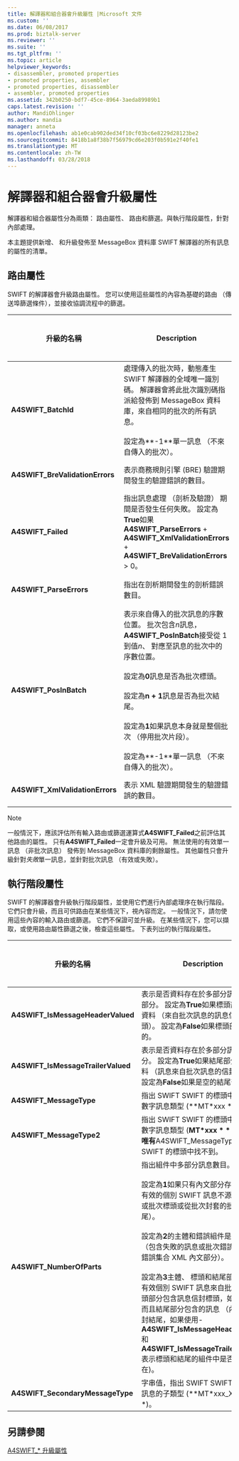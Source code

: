 ```yaml
---
title: 解譯器和組合器會升級屬性 |Microsoft 文件
ms.custom: ''
ms.date: 06/08/2017
ms.prod: biztalk-server
ms.reviewer: ''
ms.suite: ''
ms.tgt_pltfrm: ''
ms.topic: article
helpviewer_keywords:
- disassembler, promoted properties
- promoted properties, assembler
- promoted properties, disassembler
- assembler, promoted properties
ms.assetid: 342b0250-bdf7-45ce-8964-3aeda89989b1
caps.latest.revision: ''
author: MandiOhlinger
ms.author: mandia
manager: anneta
ms.openlocfilehash: ab1e0cab902ded34f10cf03bc6e8229d28123be2
ms.sourcegitcommit: 8418b1a8f38b7f56979cd6e203f0b591e2f40fe1
ms.translationtype: MT
ms.contentlocale: zh-TW
ms.lasthandoff: 03/28/2018
---
```

# <a name="disassembler-and-assembler-promoted-properties"></a>解譯器和組合器會升級屬性
解譯器和組合器屬性分為兩類： 路由屬性、 路由和篩選。與執行階段屬性，針對內部處理。  
  
本主題提供新增、 和升級發佈至 MessageBox 資料庫 SWIFT 解譯器的所有訊息的屬性的清單。  
  
## <a name="routing-properties"></a>路由屬性

SWIFT 的解譯器會升級路由屬性。 您可以使用這些屬性的內容為基礎的路由 （傳送埠篩選條件），並接收協調流程中的篩選。  
  
|升級的名稱|Description|資料類型|數值範圍|使用範例|  
|-------------------|-----------------|---------------|-----------------|-------------------|  
|**A4SWIFT_BatchId**|處理傳入的批次時，動態產生 SWIFT 解譯器的全域唯一識別碼。 解譯器會將此批次識別碼指派給發佈到 MessageBox 資料庫，來自相同的批次的所有訊息。<br /><br /> 設定為**-1**單一訊息 （不來自傳入的批次）。|字串|"-1"或*全域唯一識別碼 (GUID)*|將訊息相互關聯相同**A4SWIFT_BatchId**可以將它們分組到相同的批次中原本到達值。|  
|**A4SWIFT_BreValidationErrors**|表示商務規則引擎 (BRE) 驗證期間發生的驗證錯誤的數目。|數值|>= 0|未通過 BRE 驗證的訊息篩選條件 (**A4SWIFT_BREValidationErrors**等於零)。|  
|**A4SWIFT_Failed**|指出訊息處理 （剖析及驗證） 期間是否發生任何失敗。 設定為**True**如果**A4SWIFT_ParseErrors** + **A4SWIFT_XmlValidationErrors** + **A4SWIFT_BreValidationErrors** > 0。|布林|True、False|唯一有效的 SWIFT 訊息篩選條件 (**A4SWIFT_Failed**等於**False**)。|  
|**A4SWIFT_ParseErrors**|指出在剖析期間發生的剖析錯誤數目。|數值|>= 0|未通過剖析的訊息篩選條件 (**A4SWIFT_ParseErrors**等於零)。|  
|**A4SWIFT_PosInBatch**|表示來自傳入的批次訊息的序數位置。 批次包含*n*訊息， **A4SWIFT_PosInBatch**接受從 1 到值*n*、 對應至訊息的批次中的序數位置。<br /><br /> 設定為**0**訊息是否為批次標頭。<br /><br /> 設定為**n + 1**訊息是否為批次結尾。<br /><br /> 設定為**1**如果訊息本身就是整個批次 （停用批次片段）。<br /><br /> 設定為**-1**單一訊息 （不來自傳入的批次）。|數值|>= -1|從相同的傳入批次成為原始它們到達的順序排序訊息。|  
|**A4SWIFT_XmlValidationErrors**|表示 XML 驗證期間發生的驗證錯誤的數目。|數值|>= 0|未通過 XML 驗證的訊息篩選條件 (**A4SWIFT_XmlValidationErrors**等於零)。|  
  
> [!NOTE]
>  一般情況下，應該評估所有輸入路由或篩選運算式**A4SWIFT_Failed**之前評估其他路由的屬性。 只有**A4SWIFT_Failed**一定會升級及可用。 無法使用的有效單一訊息 （非批次訊息） 發佈到 MessageBox 資料庫的剩餘屬性。 其他屬性只會升級針對*失敗*單一訊息，並針對批次訊息 （有效或失敗）。  

## <a name="runtime-properties"></a>執行階段屬性

SWIFT 的解譯器會升級執行階段屬性，並使用它們進行內部處理序在執行階段。 它們只會升級，而且可供路由在某些情況下，視內容而定。 一般情況下，請勿使用這些內容的輸入路由或篩選。 它們不保證可並升級。 在某些情況下，您可以擷取，或使用路由屬性篩選之後，檢查這些屬性。 下表列出的執行階段屬性。  
  
|升級的名稱|Description|資料類型|數值範圍|使用範例|  
|-------------------|-----------------|---------------|-----------------|-------------------|  
|**A4SWIFT_IsMessageHeaderValued**|表示是否資料存在於多部分訊息的標頭部分。 設定為**True**如果標頭部分包含資料 （來自批次訊息的訊息信封標頭）。 設定為**False**如果標頭部分是空的。|布林|True、False|決定是否要檢查 （例如，訊息修復的協調流程） 中擷取訊息標頭部分。|  
|**A4SWIFT_IsMessageTrailerValued**|表示是否資料存在於多部分訊息結尾部分。 設定為**True**如果結尾部分包含資料 （訊息來自批次訊息的信封結尾）。 設定為**False**如果是空的結尾部分。|布林|True、False|決定是否要檢查 （例如，訊息修復的協調流程） 中擷取訊息結尾部分。|  
|**A4SWIFT_MessageType**|指出 SWIFT SWIFT 的標頭中的三位數數字訊息類型 (**MT*xxx * * *)。|字串|*三位數字*|以動態方式識別訊息的 SWIFT 訊息類型。|  
|**A4SWIFT_MessageType2**|指出 SWIFT SWIFT 的標頭中的三位數數字訊息類型 (**MT*xxx * * *)。 使用唯有**A4SWIFT_MessageType** SWIFT 的標頭中找不到。|字串|*三位數字*|以動態方式識別訊息的 SWIFT 訊息類型。|  
|**A4SWIFT_NumberOfParts**|指出組件中多部分訊息數目。<br /><br /> 設定為**1**如果只有內文部分存在 （包含有效的個別 SWIFT 訊息不源自於批次或批次標頭或從批次封套的批次結尾）。<br /><br /> 設定為**2**的主體和錯誤組件是否存在 （包含失敗的訊息或批次錯誤組件包含錯誤集合 XML 內文部分）。<br /><br /> 設定為**3**主體、 標頭和結尾部分有包含有效個別 SWIFT 訊息來自批次中，標頭部分包含訊息信封標頭，如果使用，而且結尾部分包含的訊息 （內文部分信封結尾，如果使用- **A4SWIFT_IsMessageHeaderValued**和**A4SWIFT_IsMessageTrailerValued**表示標頭和結尾的組件中是否有資料存在)。|數值|1, 2, 3|使用組件的指定數目的訊息篩選條件 (例如，篩選**A4SWIFT_NumberOfParts**訊息修復協調流程等兩個接收圖形)。|  
|**A4SWIFT_SecondaryMessageType**|字串值，指出 SWIFT SWIFT 的標頭中訊息的子類型 (**MT*xxx_XYZ * * *)。|字串|*任何字串*|以動態方式識別訊息的 SWIFT 訊息子型別。|  
  
 
## <a name="see-also"></a>另請參閱  
[A4SWIFT_* 升級屬性](../../adapters-and-accelerators/accelerator-swift/a4swift-promoted-properties.md)   